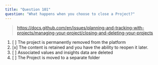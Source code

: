 ```yaml
---
title: "Question 101"
question: "What happens when you choose to close a Project?"
---
```



> https://docs.github.com/en/issues/planning-and-tracking-with-projects/managing-your-project/closing-and-deleting-your-projects
1. [ ] The project is permanently removed from the platform
1. [x] The content is retained and you have the ability to reopen it later.
1. [ ] Associated values and insights data are deleted
1. [ ] The Project is moved to a separate folder
